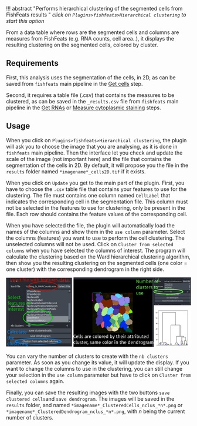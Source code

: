 !!! abstract "Performs hierarchical clustering of the segmented cells from FishFeats results "
	_click on `Plugins>fishfeats>Hierarchical clustering` to start this option_

From a data table where rows are the segmented cells and columns are measures from FishFeats (e.g. RNA counts, cell area..), it displays the resulting clustering on the segmented cells, colored by cluster.

## Requirements

First, this analysis uses the segmentation of the cells, in 2D, as can be saved from `fishfeats` main pipeline in the [Get cells](Get-cells.md) step.

Second, it requires a table file (.csv) that contains the measures to be clustered, as can be saved in the `_results.csv` file from `fishfeats` main pipeline in the [Get RNAs](Get-RNAs.md) or [Measure cytoplasmic staining](Measure-cytoplasmic-staining.md) steps.

## Usage

When you click on `Plugins>fishfeats>Hierarchical clustering`, the plugin will ask you to choose the image that you are analysing, as it is done in `fishfeats` main pipeline. Then the interface let you check and update the scale of the image (not important here) and the file that contains the segmentation of the cells in 2D. By default, it will propose you the file in the `results` folder named `*imagename*_cells2D.tif` if it exists.

When you click on `Update` you get to the main part of the plugin. 
First, you have to choose the `.csv` table file that contains your features to use for the clustering. The file must contains one column named `CellLabel` that indicates the corresponding cell in the segmentation file. This column must not be selected in the features to use for clustering, only be present in the file.
Each row should contains the feature values of the corresponding cell. 

When you have selected the file, the plugin will automatically load the names of the columns and show them in the `use column` parameter. Select the columns (features) you want to use to perform the cell clustering.
The unselected columns will not be used. Click on `Cluster from selected columns` when you have selected the columns of interest. The program will calculate the clustering based on the Ward hierarchical clustering algorithm, then show you the resulting clustering on the segmented cells (one color = one cluster) with the corresponding dendrogram in the right side.

![hier_analysis](imgs/hier_analysis.png)


You can vary the number of clusters to create with the `nb clusters` parameter. As soon as you change its value, it will update the display. If you want to change the columns to use in the clustering, you can still change your selection in the `use column` parameter but have to click on `Cluster from selected columns` again.

Finally, you can save the resulting images with the two buttons `save clustered cells`and `save dendrogram`. The images will be saved in the `results` folder, and named `*imagename*_ClusteredCells_nclus_*n*.png` or `*imagename*_ClusteredDendrogram_nclus_*n*.png`, with *n* being the current number of clusters.

